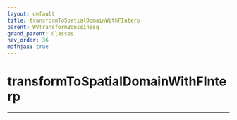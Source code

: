 ```yaml
---
layout: default
title: transformToSpatialDomainWithFInterp
parent: WVTransformBoussinesq
grand_parent: Classes
nav_order: 36
mathjax: true
---
```


#  transformToSpatialDomainWithFInterp




---

